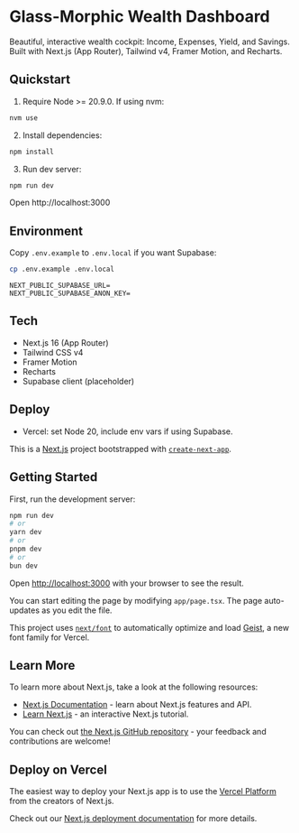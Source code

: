 # Glass-Morphic Wealth Dashboard

Beautiful, interactive wealth cockpit: Income, Expenses, Yield, and Savings. Built with Next.js (App Router), Tailwind v4, Framer Motion, and Recharts.

## Quickstart

1) Require Node >= 20.9.0. If using nvm:

```bash
nvm use
```

2) Install dependencies:

```bash
npm install
```

3) Run dev server:

```bash
npm run dev
```

Open http://localhost:3000

## Environment

Copy `.env.example` to `.env.local` if you want Supabase:

```bash
cp .env.example .env.local
```

```
NEXT_PUBLIC_SUPABASE_URL=
NEXT_PUBLIC_SUPABASE_ANON_KEY=
```

## Tech

- Next.js 16 (App Router)
- Tailwind CSS v4
- Framer Motion
- Recharts
- Supabase client (placeholder)

## Deploy

- Vercel: set Node 20, include env vars if using Supabase.

This is a [Next.js](https://nextjs.org) project bootstrapped with [`create-next-app`](https://nextjs.org/docs/app/api-reference/cli/create-next-app).

## Getting Started

First, run the development server:

```bash
npm run dev
# or
yarn dev
# or
pnpm dev
# or
bun dev
```

Open [http://localhost:3000](http://localhost:3000) with your browser to see the result.

You can start editing the page by modifying `app/page.tsx`. The page auto-updates as you edit the file.

This project uses [`next/font`](https://nextjs.org/docs/app/building-your-application/optimizing/fonts) to automatically optimize and load [Geist](https://vercel.com/font), a new font family for Vercel.

## Learn More

To learn more about Next.js, take a look at the following resources:

- [Next.js Documentation](https://nextjs.org/docs) - learn about Next.js features and API.
- [Learn Next.js](https://nextjs.org/learn) - an interactive Next.js tutorial.

You can check out [the Next.js GitHub repository](https://github.com/vercel/next.js) - your feedback and contributions are welcome!

## Deploy on Vercel

The easiest way to deploy your Next.js app is to use the [Vercel Platform](https://vercel.com/new?utm_medium=default-template&filter=next.js&utm_source=create-next-app&utm_campaign=create-next-app-readme) from the creators of Next.js.

Check out our [Next.js deployment documentation](https://nextjs.org/docs/app/building-your-application/deploying) for more details.
